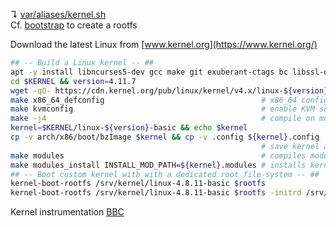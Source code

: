↴ [var/aliases/kernel.sh](../var/aliases/kernel.sh)  
Cf. [bootstrap](bootstrap.md) to create a rootfs

Download the latest Linux from  [www.kernel.org](https://www.kernel.org/)


```bash
## -- Build a Linux kernel -- ##
apt -y install libncurses5-dev gcc make git exuberant-ctags bc libssl-dev
cd $KERNEL && version=4.11.7
wget -qO- https://cdn.kernel.org/pub/linux/kernel/v4.x/linux-${version}.tar.xz | tar -xvJ
make x86_64_defconfig                                   # x86_64 configuration 
make kvmconfig                                          # enable KVM support
make -j4                                                # compile on multi-core
kernel=$KERNEL/linux-${version}-basic && echo $kernel
cp -v arch/x86/boot/bzImage $kernel && cp -v .config ${kernel}.config
                                                        # save kernel and its configuration
make modules                                            # compiles modules
make modules_install INSTALL_MOD_PATH=${kernel}.modules # installs kernel modules
## -- Boot custom kernel with with a dedicated root file-system -- ##
kernel-boot-rootfs /srv/kernel/linux-4.8.11-basic $rootfs
kernel-boot-rootfs /srv/kernel/linux-4.8.11-basic $rootfs -initrd /srv/kernel/linux-4.8.11-basic.initramfs
```

Kernel instrumentation [BBC](https://github.com/iovisor/bcc)


